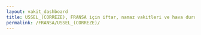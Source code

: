 ```yaml
---
layout: vakit_dashboard
title: USSEL_(CORREZE), FRANSA için iftar, namaz vakitleri ve hava durumu - ilçe/eyalet seç
permalink: /FRANSA/USSEL_(CORREZE)/
---
```


<script type="text/javascript">
  var GLOBAL_COUNTRY = 'FRANSA';
  var GLOBAL_CITY = 'USSEL_(CORREZE)';
  var GLOBAL_STATE = '';
  var lat = 72;
  var lon = 21;
</script>
